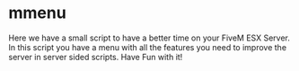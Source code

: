 # mmenu
Here we have a small script to have a better time on your FiveM ESX Server. In this script you have a menu with all the features you need to improve the server in server sided scripts. Have Fun with it!
